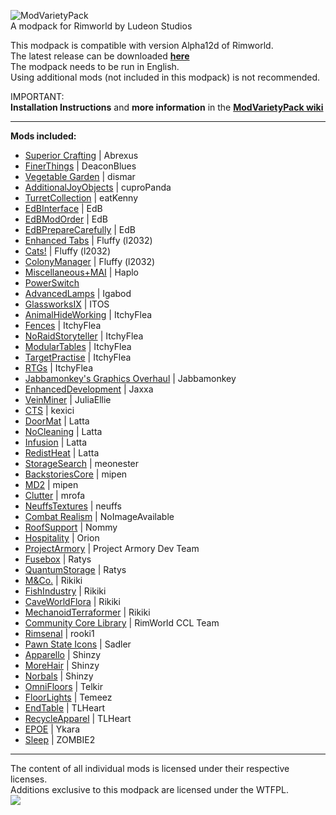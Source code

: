 ![ModVarietyPack](http://i.imgur.com/AoDloic.png)    
A modpack for Rimworld by Ludeon Studios

This modpack is compatible with version Alpha12d of Rimworld.        
The latest release can be downloaded **[here](https://github.com/simon-82/ModVarietyPack/releases)**    
The modpack needs to be run in English.    
Using additional mods (not included in this modpack) is not recommended.        
     
IMPORTANT:    
**Installation Instructions** and **more information** in the **[ModVarietyPack wiki](https://github.com/simon-82/ModVarietyPack/wiki)**     

____     
**Mods included:** 

* [Superior Crafting](https://ludeon.com/forums/index.php?topic=11741.0) | Abrexus
* [FinerThings](https://ludeon.com/forums/index.php?topic=10865.0) | DeaconBlues
* [Vegetable Garden](https://ludeon.com/forums/index.php?topic=12934.0) | dismar
* [AdditionalJoyObjects](https://ludeon.com/forums/index.php?topic=13400.0) | cuproPanda
* [TurretCollection](https://ludeon.com/forums/index.php?topic=6895.0) | eatKenny
* [EdBInterface](https://ludeon.com/forums/index.php?topic=5258.0) | EdB
* [EdBModOrder](https://ludeon.com/forums/index.php?topic=7454.0) | EdB
* [EdBPrepareCarefully](https://ludeon.com/forums/index.php?topic=6261.0) | EdB
* [Enhanced Tabs](https://ludeon.com/forums/index.php?topic=16120.0) | Fluffy (l2032)
* [Cats!](https://ludeon.com/forums/index.php?topic=15457.0) | Fluffy (l2032)
* [ColonyManager](https://ludeon.com/forums/index.php?topic=16888.0) | Fluffy (l2032)
* [Miscellaneous+MAI](https://ludeon.com/forums/index.php?topic=3612.0) | Haplo
* [PowerSwitch](http://ludeon.com/forums/index.php?board=15.0)
* [AdvancedLamps](https://ludeon.com/forums/index.php?topic=6813.0) | Igabod
* [GlassworksIX](https://ludeon.com/forums/index.php?topic=3223.0) | ITOS
* [AnimalHideWorking](https://ludeon.com/forums/index.php?topic=2569.0) | ItchyFlea
* [Fences](https://ludeon.com/forums/index.php?topic=10623.0) | ItchyFlea
* [NoRaidStoryteller](https://ludeon.com/forums/index.php?topic=10623.0) | ItchyFlea
* [ModularTables](https://ludeon.com/forums/index.php?topic=10623.0) | ItchyFlea
* [TargetPractise](https://ludeon.com/forums/index.php?topic=10623.0) | ItchyFlea
* [RTGs](https://ludeon.com/forums/index.php?topic=10623.0) | ItchyFlea
* [Jabbamonkey's Graphics Overhaul](https://ludeon.com/forums/index.php?topic=10895.0) | Jabbamonkey
* [EnhancedDevelopment](https://ludeon.com/forums/index.php?topic=15606.0) | Jaxxa
* [VeinMiner](https://ludeon.com/forums/index.php?topic=9616.0) | JuliaEllie 
* [CTS](https://ludeon.com/forums/index.php?topic=14763.0) | kexici
* [DoorMat](https://ludeon.com/forums/index.php?topic=11171.0) | Latta
* [NoCleaning](https://ludeon.com/forums/index.php?topic=11171.0) | Latta
* [Infusion](https://ludeon.com/forums/index.php?topic=12783.0) | Latta
* [RedistHeat](https://ludeon.com/forums/index.php?topic=11056.0) | Latta
* [StorageSearch](https://ludeon.com/forums/index.php?topic=16658.0) | meonester 
* [BackstoriesCore](https://ludeon.com/forums/index.php?topic=11730.0) | mipen
* [MD2](https://ludeon.com/forums/index.php?topic=7380.0) | mipen
* [Clutter](https://ludeon.com/forums/index.php?topic=2541.0) | mrofa
* [NeuffsTextures](https://github.com/neuffs/NeuffsTextures) | neuffs
* [Combat Realism](https://ludeon.com/forums/index.php?topic=9759.0) | NoImageAvailable
* [RoofSupport](https://ludeon.com/forums/index.php?topic=7458.0) | Nommy
* [Hospitality](https://ludeon.com/forums/index.php?topic=11444.0) | Orion
* [ProjectArmory](http://moddb.com/mods/project-armory) | Project Armory Dev Team
* [Fusebox](https://ludeon.com/forums/index.php?topic=11272.0) | Ratys
* [QuantumStorage](https://ludeon.com/forums/index.php?topic=11272.0) | Ratys
* [M&Co.](http://ludeon.com/forums/index.php?topic=5930.0) | Rikiki
* [FishIndustry](https://ludeon.com/forums/index.php?topic=13172.msg133445#msg133445) | Rikiki
* [CaveWorldFlora](https://ludeon.com/forums/index.php?topic=13172.msg133446#msg133446) | Rikiki
* [MechanoidTerraformer](https://ludeon.com/forums/index.php?topic=13172.0) | Rikiki
* [Community Core Library](https://ludeon.com/forums/index.php?topic=14172.0) | RimWorld CCL Team
* [Rimsenal](https://ludeon.com/forums/index.php?topic=11160.0) | rooki1
* [Pawn State Icons](https://ludeon.com/forums/index.php?topic=9163.0) | Sadler
* [Apparello](https://ludeon.com/forums/index.php?topic=5085.msg48933#msg48933) | Shinzy
* [MoreHair](https://ludeon.com/forums/index.php?topic=6585.0) | Shinzy
* [Norbals](https://ludeon.com/forums/index.php?topic=7670.0) | Shinzy
* [OmniFloors](https://ludeon.com/forums/index.php?topic=4373.0) | Telkir 
* [FloorLights](http://temeez.me) | Temeez
* [EndTable](https://ludeon.com/forums/index.php?topic=16554.0) | TLHeart
* [RecycleApparel](https://ludeon.com/forums/index.php?topic=16626.0) | TLHeart
* [EPOE](https://ludeon.com/forums/index.php?topic=10571.0) | Ykara
* [Sleep](https://ludeon.com/forums/index.php?topic=15162.0) | ZOMBIE2

____     
The content of all individual mods is licensed under their respective licenses.    
Additions exclusive to this modpack are licensed under the WTFPL.     
[<img src="http://www.wtfpl.net/wp-content/uploads/2012/12/wtfpl-badge-1.png">](http://www.wtfpl.net/)
